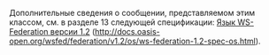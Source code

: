 Дополнительные сведения о сообщении, представляемом этим классом, см. в разделе 13 следующей спецификации: [Язык WS-Federation версии 1.2](http://docs.oasis-open.org/wsfed/federation/v1.2/os/ws-federation-1.2-spec-os.html) (http://docs.oasis-open.org/wsfed/federation/v1.2/os/ws-federation-1.2-spec-os.html).
